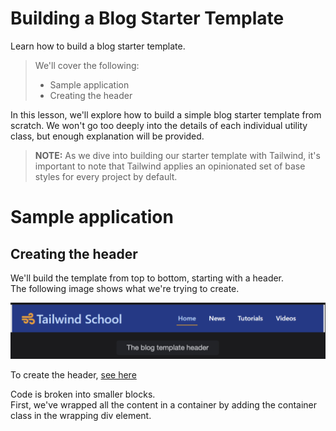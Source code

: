 # Building a Blog Starter Template

Learn how to build a blog starter template.

> We'll cover the following:
>
> - Sample application
> - Creating the header

In this lesson, we'll explore how to build a simple blog starter template from scratch. We won't go too deeply into the details of each individual utility class, but enough explanation will be provided.

> **NOTE:** As we dive into building our starter template with Tailwind, it's important to note that Tailwind applies an opinionated set of base styles for every project by default.

# Sample application

## Creating the header

We'll build the template from top to bottom, starting with a header.  
 The following image shows what we're trying to create.

![Blog Template app](./images/1-blog-template-app.png)

To create the header, [see here](./blog-template.html)

Code is broken into smaller blocks.  
 First, we've wrapped all the content in a container by adding the container class in the wrapping div element.
